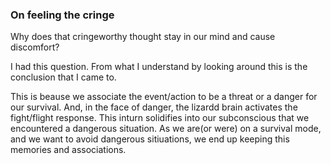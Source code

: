 ### On feeling the cringe

Why does that cringeworthy thought stay in our mind and cause discomfort?

I had this question. From what I understand by looking around this is the conclusion that I came to.

This is beause we associate the event/action to be a threat or a danger for our survival.
And, in the face of danger, the lizardd brain activates the fight/flight response. This inturn solidifies into our subconscious that we encountered a dangerous situation.
As we are(or were) on a survival mode, and we want to avoid dangerous sitiuations, we end up keeping this memories and associations.
